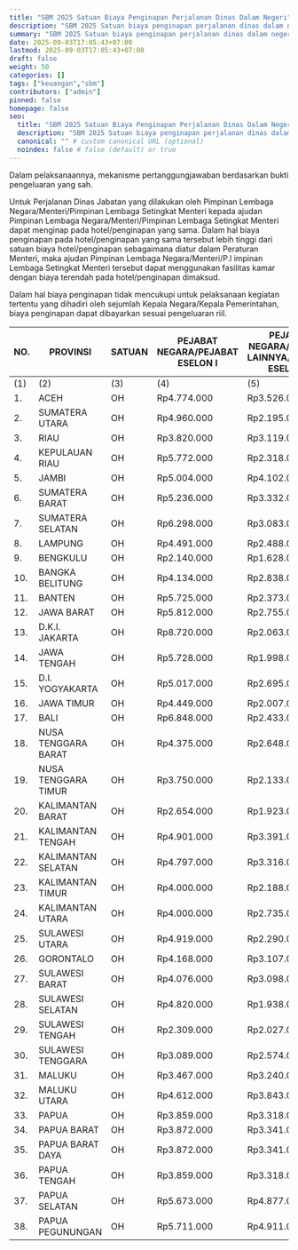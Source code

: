 ```yaml
---
title: "SBM 2025 Satuan Biaya Penginapan Perjalanan Dinas Dalam Negeri"
description: "SBM 2025 Satuan biaya penginapan perjalanan dinas dalam negeri merupakan satuan biaya yang digunakan untuk kebutuhan biaya menginap dalam rangka pelaksanaan perjalanan dinas dalam negeri."
summary: "SBM 2025 Satuan biaya penginapan perjalanan dinas dalam negeri merupakan satuan biaya yang digunakan untuk kebutuhan biaya menginap dalam rangka pelaksanaan perjalanan dinas dalam negeri."
date: 2025-09-03T17:05:43+07:00
lastmod: 2025-09-03T17:05:43+07:00
draft: false
weight: 50
categories: []
tags: ["keuangan","sbm"]
contributors: ["admin"]
pinned: false
homepage: false
seo:
  title: "SBM 2025 Satuan Biaya Penginapan Perjalanan Dinas Dalam Negeri" # custom title (optional)
  description: "SBM 2025 Satuan biaya penginapan perjalanan dinas dalam negeri merupakan satuan biaya yang digunakan untuk kebutuhan biaya menginap dalam rangka pelaksanaan perjalanan dinas dalam negeri." # custom description (recommended)
  canonical: "" # custom canonical URL (optional)
  noindex: false # false (default) or true
---
```


Dalam pelaksanaannya, mekanisme pertanggungjawaban berdasarkan bukti pengeluaran yang sah.

Untuk Perjalanan Dinas Jabatan yang dilakukan oleh Pimpinan Lembaga Negara/Menteri/Pimpinan Lembaga Setingkat Menteri kepada ajudan Pimpinan Lembaga Negara/Menteri/Pimpinan Lembaga Setingkat Menteri dapat menginap pada hotel/penginapan yang sama. Dalam hal biaya penginapan pada hotel/penginapan yang sama tersebut lebih tinggi dari satuan biaya hotel/penginapan sebagaimana diatur dalam Peraturan Menteri, maka ajudan Pimpinan Lembaga Negara/Menteri/P.l impinan Lembaga Setingkat Menteri tersebut dapat menggunakan fasilitas kamar dengan biaya terendah pada hotel/penginapan dimaksud.

Dalam hal biaya penginapan tidak mencukupi untuk pelaksanaan kegiatan tertentu yang dihadiri oleh sejumlah Kepala Negara/Kepala Pemerintahan, biaya penginapan dapat dibayarkan sesuai pengeluaran riil.

| NO. | PROVINSI            | SATUAN | PEJABAT NEGARA/PEJABAT ESELON I | PEJABAT NEGARA/PEJABAT LAINNYA/PEJABAT ESELON II | PEJABAT ESELON III/GOLONGAN IV | PEJABAT ESELON IV/GOLONGAN III/II/I |
| --- | ------------------- | ------ | ------------------------------- | ------------------------------------------------ | ------------------------------ | ----------------------------------- |
| (1) | (2)                 | (3)    | (4)                             | (5)                                              | (6)                            | (7)                                 |
| 1.  | ACEH                | OH     | Rp4.774.000                     | Rp3.526.000                                      | Rp1.578.000                    | Rp770.000                           |
| 2.  | SUMATERA UTARA      | OH     | Rp4.960.000                     | Rp2.195.000                                      | Rp1.188.000                    | Rp699.000                           |
| 3.  | RIAU                | OH     | Rp3.820.000                     | Rp3.119.000                                      | Rp1.650.000                    | Rp852.000                           |
| 4.  | KEPULAUAN RIAU      | OH     | Rp5.772.000                     | Rp2.318.000                                      | Rp1.297.000                    | Rp792.000                           |
| 5.  | JAMBI               | OH     | Rp5.004.000                     | Rp4.102.000                                      | Rp1.225.000                    | Rp580.000                           |
| 6.  | SUMATERA BARAT      | OH     | Rp5.236.000                     | Rp3.332.000                                      | Rp1.353.000                    | Rp701.000                           |
| 7.  | SUMATERA SELATAN    | OH     | Rp6.298.000                     | Rp3.083.000                                      | Rp1.966.000                    | Rp861.000                           |
| 8.  | LAMPUNG             | OH     | Rp4.491.000                     | Rp2.488.000                                      | Rp1.539.000                    | Rp580.000                           |
| 9.  | BENGKULU            | OH     | Rp2.140.000                     | Rp1.628.000                                      | Rp1.546.000                    | Rp692.000                           |
| 10. | BANGKA BELITUNG     | OH     | Rp4.134.000                     | Rp2.838.000                                      | Rp1.957.000                    | Rp676.000                           |
| 11. | BANTEN              | OH     | Rp5.725.000                     | Rp2.373.000                                      | Rp1.301.000                    | Rp724.000                           |
| 12. | JAWA BARAT          | OH     | Rp5.812.000                     | Rp2.755.000                                      | Rp1.298.000                    | Rp686.000                           |
| 13. | D.K.I. JAKARTA      | OH     | Rp8.720.000                     | Rp2.063.000                                      | Rp992.000                      | Rp730.000                           |
| 14. | JAWA TENGAH         | OH     | Rp5.728.000                     | Rp1.998.000                                      | Rp1.201.000                    | Rp810.000                           |
| 15. | D.I. YOGYAKARTA     | OH     | Rp5.017.000                     | Rp2.695.000                                      | Rp1.495.000                    | Rp845.000                           |
| 16. | JAWA TIMUR          | OH     | Rp4.449.000                     | Rp2.007.000                                      | Rp1.153.000                    | Rp814.000                           |
| 17. | BALI                | OH     | Rp6.848.000                     | Rp2.433.000                                      | Rp1.685.000                    | Rp1.138.000                         |
| 18. | NUSA TENGGARA BARAT | OH     | Rp4.375.000                     | Rp2.648.000                                      | Rp1.418.000                    | Rp907.000                           |
| 19. | NUSA TENGGARA TIMUR | OH     | Rp3.750.000                     | Rp2.133.000                                      | Rp1.355.000                    | Rp688.000                           |
| 20. | KALIMANTAN BARAT    | OH     | Rp2.654.000                     | Rp1.923.000                                      | Rp1.125.000                    | Rp538.000                           |
| 21. | KALIMANTAN TENGAH   | OH     | Rp4.901.000                     | Rp3.391.000                                      | Rp1.160.000                    | Rp659.000                           |
| 22. | KALIMANTAN SELATAN  | OH     | Rp4.797.000                     | Rp3.316.000                                      | Rp1.500.000                    | Rp697.000                           |
| 23. | KALIMANTAN TIMUR    | OH     | Rp4.000.000                     | Rp2.188.000                                      | Rp1.507.000                    | Rp804.000                           |
| 24. | KALIMANTAN UTARA    | OH     | Rp4.000.000                     | Rp2.735.000                                      | Rp1.507.000                    | Rp904.000                           |
| 25. | SULAWESI UTARA      | OH     | Rp4.919.000                     | Rp2.290.000                                      | Rp1.270.000                    | Rp978.000                           |
| 26. | GORONTALO           | OH     | Rp4.168.000                     | Rp3.107.000                                      | Rp1.606.000                    | Rp955.000                           |
| 27. | SULAWESI BARAT      | OH     | Rp4.076.000                     | Rp3.098.000                                      | Rp1.344.000                    | Rp704.000                           |
| 28. | SULAWESI SELATAN    | OH     | Rp4.820.000                     | Rp1.938.000                                      | Rp1.423.000                    | Rp745.000                           |
| 29. | SULAWESI TENGAH     | OH     | Rp2.309.000                     | Rp2.027.000                                      | Rp1.679.000                    | Rp951.000                           |
| 30. | SULAWESI TENGGARA   | OH     | Rp3.089.000                     | Rp2.574.000                                      | Rp1.297.000                    | Rp786.000                           |
| 31. | MALUKU              | OH     | Rp3.467.000                     | Rp3.240.000                                      | Rp1.059.000                    | Rp667.000                           |
| 32. | MALUKU UTARA        | OH     | Rp4.612.000                     | Rp3.843.000                                      | Rp1.160.000                    | Rp654.000                           |
| 33. | PAPUA               | OH     | Rp3.859.000                     | Rp3.318.000                                      | Rp2.521.000                    | Rp1.038.000                         |
| 34. | PAPUA BARAT         | OH     | Rp3.872.000                     | Rp3.341.000                                      | Rp2.056.000                    | Rp967.000                           |
| 35. | PAPUA BARAT DAYA    | OH     | Rp3.872.000                     | Rp3.341.000                                      | Rp2.056.000                    | Rp967.000                           |
| 36. | PAPUA TENGAH        | OH     | Rp3.859.000                     | Rp3.318.000                                      | Rp2.521.000                    | Rp1.038.000                         |
| 37. | PAPUA SELATAN       | OH     | Rp5.673.000                     | Rp4.877.000                                      | Rp3.706.000                    | Rp1.526.000                         |
| 38. | PAPUA PEGUNUNGAN    | OH     | Rp5.711.000                     | Rp4.911.000                                      | Rp3.731.000                    | Rp1.536.000                         |
